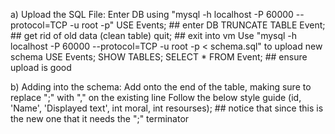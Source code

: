 a) Upload the SQL File:
Enter DB using "mysql -h localhost -P 60000 --protocol=TCP -u root -p"
USE Events; ## enter DB
TRUNCATE TABLE Event; ## get rid of old data (clean table)
quit; ## exit into vm
Use "mysql -h localhost -P 60000 --protocol=TCP -u root -p < schema.sql" to upload new schema
USE Events;
SHOW TABLES;
SELECT * FROM Event; ## ensure upload is good

b) Adding into the schema:
Add onto the end of the table, making sure to replace ";" with "," on the existing line
Follow the below style guide
(id, 'Name', 'Displayed text', int moral, int resourses); ## notice that since this is the new one that it needs the ";" terminator

